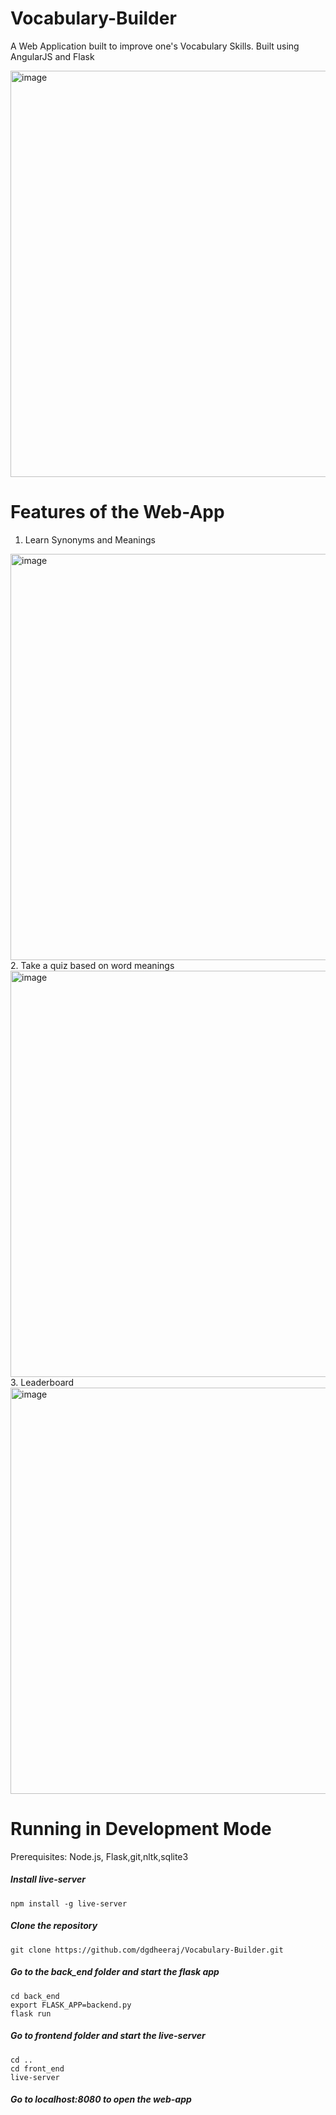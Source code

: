 # Vocabulary-Builder
A Web Application built to improve one's Vocabulary Skills.
Built using AngularJS and Flask

<img width="650" alt="image" src="https://user-images.githubusercontent.com/45272841/159606681-64f9b8de-cc4e-4bbe-a4e7-848a4116bae8.png">

# Features of the Web-App
1. Learn Synonyms and Meanings
<img width="650" alt="image" src="https://user-images.githubusercontent.com/45272841/159607898-1f6adf15-13e9-463f-9d72-408d03137c1e.png">
2. Take a quiz based on word meanings
<img width="650" alt="image" src="https://user-images.githubusercontent.com/45272841/159608521-91c180c3-91c3-4022-82d7-fe53993d128a.png">
3. Leaderboard
<img width="650" alt="image" src="https://user-images.githubusercontent.com/45272841/159608068-58a6d83b-b0a6-45e2-8a46-c40981b3f78d.png">

# Running in Development Mode
Prerequisites: Node.js, Flask,git,nltk,sqlite3

##### Install live-server
`npm install -g live-server`

##### Clone the repository
`git clone https://github.com/dgdheeraj/Vocabulary-Builder.git`

##### Go to the back_end folder and start the flask app 
`cd back_end`<br>
`export FLASK_APP=backend.py`<br>
`flask run`<br>

##### Go to frontend folder and start the live-server
`cd ..`<br>
`cd front_end`<br>
`live-server`<br>

##### Go to localhost:8080 to open the web-app
